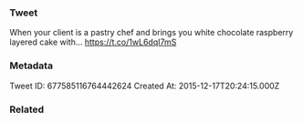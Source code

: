 ### Tweet
When your client is a pastry chef and brings you white chocolate raspberry layered cake with… https://t.co/1wL6dqI7mS

### Metadata
Tweet ID: 677585116764442624
Created At: 2015-12-17T20:24:15.000Z

### Related


